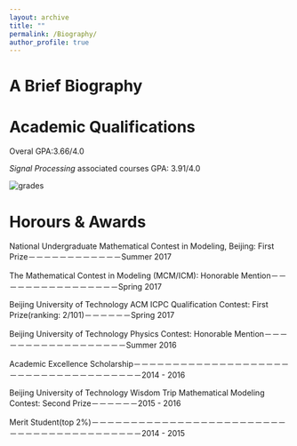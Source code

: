 ```yaml
---
layout: archive
title: ""
permalink: /Biography/
author_profile: true
---
```

A Brief Biography
======








Academic Qualifications
======
Overal GPA:3.66/4.0

*Signal Processing* associated courses GPA: 3.91/4.0

![grades](https://dukang4655.github.io/images/grade4.png)


Horours & Awards
======
National Undergraduate Mathematical Contest in Modeling, Beijing: First Prize－－－－－－－－－－－－Summer 2017

The Mathematical Contest in Modeling (MCM/ICM): Honorable Mention－－－－－－－－－－－－－－－－Spring 2017

Beijing University of Technology ACM ICPC Qualification Contest: First Prize(ranking: 2/101)－－－－－－Spring 2017

Beijing University of Technology Physics Contest: Honorable Mention－－－－－－－－－－－－－－－－－－Summer 2016

Academic Excellence Scholarship－－－－－－－－－－－－－－－－－－－－－－－－－－－－－－－－－－－－－2014 - 2016

Beijing University of Technology Wisdom Trip Mathematical Modeling Contest: Second Prize－－－－－－2015 - 2016

Merit Student(top 2%)－－－－－－－－－－－－－－－－－－－－－－－－－－－－－－－－－－－－－－－－－－2014 - 2015
